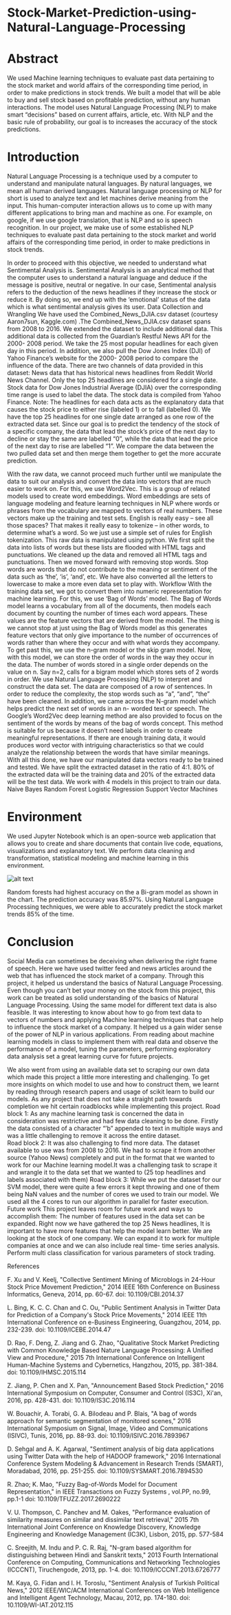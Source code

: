 # Stock-Market-Prediction-using-Natural-Language-Processing
 

# Abstract
We used Machine learning techniques to evaluate past data pertaining to the stock market and world affairs of the corresponding time period, in order to make predictions in stock trends. We built a model that will be able to buy and sell stock based on profitable prediction, without any human interactions. The model uses Natural Language Processing (NLP) to make smart “decisions” based on current affairs, article, etc. With NLP and the basic rule of probability, our goal is to increases the accuracy of the stock predictions.

# Introduction
Natural Language Processing is a technique used by a computer to understand and manipulate natural languages. By natural languages, we mean all human derived languages. Natural language processing or NLP for short is used to analyze text and let machines derive meaning from the input. This human-computer interaction allows us to come up with many different applications to bring man and machine as one. For example, on google, if we use 
google translation, that is NLP and so is speech recognition. In our project, we make use of some established NLP techniques to evaluate past data pertaining to the stock market and world affairs of the corresponding time period, in order to make predictions in stock trends. 
 
In order to proceed with this objective, we needed to understand what Sentimental Analysis is. Sentimental Analysis is an analytical method that the computer uses to understand a natural language and deduce if the message is positive, neutral or negative. In our case, Sentimental analysis refers to the deduction of the news headlines if they increase the stock or reduce it. By doing so, we end up with the ‘emotional’ status of the data which is what sentimental analysis gives its user.
Data Collection and Wrangling
       We have used the Combined_News_DJIA.csv dataset (courtesy Aaron7sun, Kaggle.com) .The Combined_News_DJIA.csv dataset spans from 2008 to 2016. We extended the dataset to include additional data. This additional data is collected from the Guardian’s Restful News API for the 2000- 2008 period. We take the 25 most popular headlines for each given day in this period. In addition, we also pull the Dow Jones Index (DJI) of Yahoo Finance’s website for the 2000- 2008 period to compare the influence of the data.  There are two channels of data provided in this dataset:
News data that has historical news headlines from Reddit World News Channel. Only the top 25 headlines are considered for a single date. 
Stock data for Dow Jones Industrial Average (DJIA) over the corresponding time range is used to label the data. The stock data is compiled from Yahoo Finance.
Note: The headlines for each data acts as the explanatory data that causes the stock price to either rise (labeled 1) or to fall (labelled 0). We have the top 25 headlines for one single date arranged as one row of the extracted data set.
Since our goal is to predict the tendency of the stock of a specific company, the data that lead the stock’s price of the next day to decline or stay the same are labelled “0”, while the data that lead the price of the next day to rise are labelled “1”. We compare the data between the two pulled data set and then merge them together to get the more accurate prediction.
 
With the raw data, we cannot proceed much further until we manipulate the data to suit our analysis and convert the data into vectors that are much easier to work on. For this, we use Word2Vec. This is a group of related models used to create word embeddings. Word embeddings are sets of language modeling and feature learning techniques in NLP where words or phrases from the vocabulary are mapped to vectors of real numbers. These vectors make up the training and test sets. English is really easy – see all those spaces? That makes it really easy to tokenize – in other words, to determine what’s a word. So we just use a simple set of rules for English tokenization.
This raw data is manipulated using python. We first split the data into lists of words but these lists are flooded with HTML tags and punctuations. We cleaned up the data and removed all HTML tags and punctuations. Then we moved forward with removing stop words. Stop words are words that do not contribute to the meaning or sentiment of the data such as ‘the’, ‘is’, ‘and’, etc. We have also converted all the letters to lowercase to make a more even data set to play with.
Workflow
With the training data set, we got to convert them into numeric representation for machine learning. For this, we use ‘Bag of Words’ model. The Bag of Words model learns a vocabulary from all of the documents, then models each document by counting the number of times each word appears. These values are the feature vectors that are derived from the model. 
The thing is we cannot stop at just using the Bag of Words model as this generates feature vectors that only give importance to the number of occurrences of words rather than where they occur and with what words they accompany. To get past this, we use the n-gram model or the skip gram model. Now, with this model, we can store the order of words in the way they occur in the data. The number of words stored in a single order depends on the value on n. Say n=2, calls for a bigram model which stores sets of 2 words in order.
 	We use Natural Language Processing (NLP) to interpret and construct the data set. The data are composed of a row of sentences. In order to reduce the complexity, the stop words such as “a”, “and”, “the” have been cleaned. In addition, we came across the N-gram model which helps predict the next set of words in an n- worded text or speech. The Google’s Word2Vec deep learning method are also provided to focus on the sentiment of the words by means of the bag of words concept. This method is suitable for us because it doesn’t need labels in order to create meaningful representations. If there are enough training data, it would produces word vector with intriguing characteristics so that we could analyze the relationship between the words that have similar meanings.
With all this done, we have our manipulated data vectors ready to be trained and tested. We have split the extracted dataset in the ratio of 4:1. 80% of the extracted data will be the training data and 20% of the extracted data will be the test data. We work with 4 models in this project to train our data.
Naive Bayes
Random Forest
Logistic Regression
Support Vector Machines

# Environment
We used Jupyter Notebook which is an open-source web application that allows you to create and share documents that contain live code, equations, visualizations and explanatory text. We perform data cleaning and transformation, statistical modeling and machine learning in this environment.

![alt text](https://raw.githubusercontent.com/sathvikraju/Stock-Market-Prediction-using-Natural-Language-Processing/branch/path/to/img.png)
 
Random forests had highest accuracy on the a Bi-gram model as shown in the chart. The prediction accuracy was 85.97%. Using Natural Language Processing techniques, we were able to accurately predict the stock market trends 85% of the time. 


# Conclusion
Social Media can sometimes be deceiving when delivering the right frame of speech. Here we have used twitter feed and news articles around the web that has influenced the stock market of a company. Through this project, it helped us understand the basics of Natural Language Processing. Even though you can’t bet your money on the stock from this project, this work can be treated as solid understanding of the basics of Natural Language Processing. Using the same model for different text data is also feasible. It was interesting to know about how to go from text data to vectors of numbers and applying Machine learning techniques that can help to influence the stock market of a company. It helped us a gain wider sense of the power of NLP in various applications. From reading about machine learning models in class to implement them with real data and observe the performance of a model, tuning the parameters, performing exploratory data analysis set a great learning curve for future projects. 
 
We also went from using an available data set to scraping our own data which made this project a little more interesting and challenging. To get more insights on which model to use and how to construct them, we learnt by reading through research papers and usage of scikit learn to build our models. As any project that does not take a straight path towards completion we hit certain roadblocks while implementing this project. 
Road block 1: 
As any machine learning task is concerned the data in consideration  was restrictive and had few data cleaning to be done. Firstly the data consisted of a character “’b” appended to text in multiple ways and was a little challenging to remove it across the entire dataset.  
Road block 2: 
It was also challenging to find more data. The dataset available to use was from 2008 to 2016. We had to scrape it from another source (Yahoo News) completely and put in the format that we wanted to work for our Machine learning model.It was a challenging task to scrape it and wrangle it to the data set that we wanted to (25 top headlines and labels associated with them)
Road block 3: 
While we put the dataset for our SVM model, there were quite a few errors it kept throwing and one of them being NaN values and the number of cores we used to train our model. We used all the 4 cores to run our algorithm in parallel for faster execution. 
Future work
This project leaves room for future work and ways to accomplish them: 
The number of features used in the data set can be expanded. Right now we have gathered the top 25 News headlines, It is important to have more features that help the model learn better. 
We are looking at the stock of one company. We can expand it to work for multiple companies at once and we can also include real time- time series analysis. 
Perform multi class classification for various parameters of stock trading.

 
References

F. Xu and V. Keelj, "Collective Sentiment Mining of Microblogs in 24-Hour Stock Price Movement Prediction," 2014 IEEE 16th Conference on Business Informatics, Geneva, 2014, pp. 60-67. doi: 10.1109/CBI.2014.37
 
L. Bing, K. C. C. Chan and C. Ou, "Public Sentiment Analysis in Twitter Data for Prediction of a Company's Stock Price Movements," 2014 IEEE 11th International Conference on e-Business Engineering, Guangzhou, 2014, pp. 232-239. doi: 10.1109/ICEBE.2014.47
 
D. Rao, F. Deng, Z. Jiang and G. Zhao, "Qualitative Stock Market Predicting with Common Knowledge Based Nature Language Processing: A Unified View and Procedure," 2015 7th International Conference on Intelligent Human-Machine Systems and Cybernetics, Hangzhou, 2015, pp. 381-384. doi: 10.1109/IHMSC.2015.114
 
Z. Jiang, P. Chen and X. Pan, "Announcement Based Stock Prediction," 2016 International Symposium on Computer, Consumer and Control (IS3C), Xi'an, 2016, pp. 428-431. doi: 10.1109/IS3C.2016.114
 
W. Bouachir, A. Torabi, G. A. Bilodeau and P. Blais, "A bag of words approach for semantic segmentation of monitored scenes," 2016 International Symposium on Signal, Image, Video and Communications (ISIVC), Tunis, 2016, pp. 88-93. doi: 10.1109/ISIVC.2016.7893967
 
D. Sehgal and A. K. Agarwal, "Sentiment analysis of big data applications using Twitter Data with the help of HADOOP framework," 2016 International Conference System Modeling & Advancement in Research Trends (SMART), Moradabad, 2016, pp. 251-255. doi: 10.1109/SYSMART.2016.7894530
 
R. Zhao; K. Mao, "Fuzzy Bag-of-Words Model for Document Representation," in IEEE Transactions on Fuzzy Systems , vol.PP, no.99, pp.1-1 doi: 10.1109/TFUZZ.2017.2690222
 
V. U. Thompson, C. Panchev and M. Oakes, "Performance evaluation of similarity measures on similar and dissimilar text retrieval," 2015 7th International Joint Conference on Knowledge Discovery, Knowledge Engineering and Knowledge Management (IC3K), Lisbon, 2015, pp. 577-584
 
C. Sreejith, M. Indu and P. C. R. Raj, "N-gram based algorithm for distinguishing between Hindi and Sanskrit texts," 2013 Fourth International Conference on Computing, Communications and Networking Technologies (ICCCNT), Tiruchengode, 2013, pp. 1-4. doi: 10.1109/ICCCNT.2013.6726777
 
M. Kaya, G. Fidan and I. H. Toroslu, "Sentiment Analysis of Turkish Political News," 2012 IEEE/WIC/ACM International Conferences on Web Intelligence and Intelligent Agent Technology, Macau, 2012, pp. 174-180. doi: 10.1109/WI-IAT.2012.115

